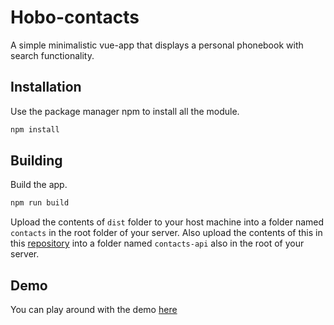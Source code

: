 # Hobo-contacts

A simple minimalistic vue-app that displays a personal phonebook with search functionality.

## Installation

Use the package manager npm to install all the module.

```bash
npm install
```

## Building

Build the app.

```bash
npm run build
```

Upload the contents of `dist` folder to your host machine into a folder named `contacts` in the root folder of your server. Also upload the contents of this in this [repository](https://github.com/grosup/hobo-contacts-api) into a folder named `contacts-api` also in the root of your server.

## Demo

You can play around with the demo [here](https://grosup.cz/demo/contacts)
